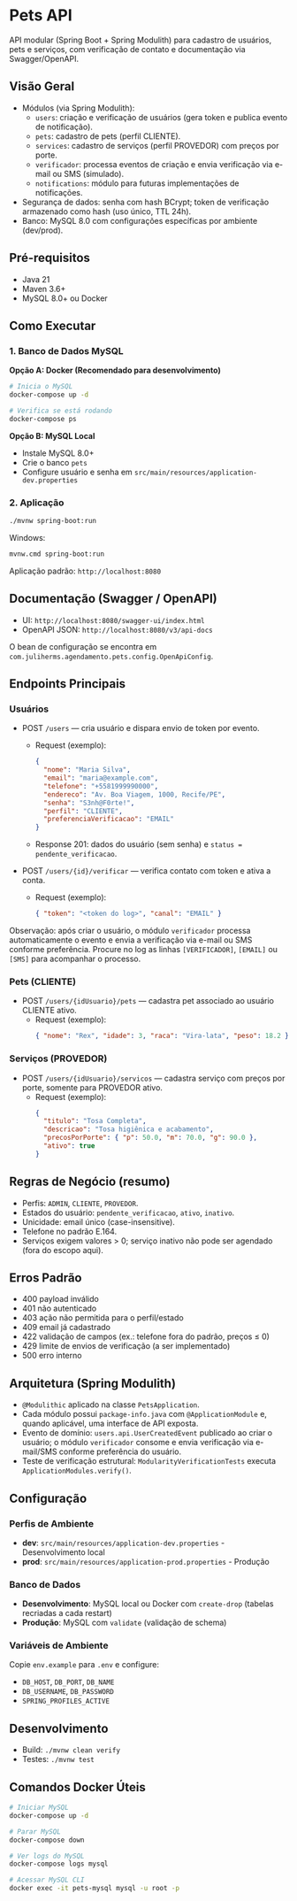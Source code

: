 # Pets API

API modular (Spring Boot + Spring Modulith) para cadastro de usuários, pets e serviços, com verificação de contato e documentação via Swagger/OpenAPI.

## Visão Geral
- Módulos (via Spring Modulith):
  - `users`: criação e verificação de usuários (gera token e publica evento de notificação).
  - `pets`: cadastro de pets (perfil CLIENTE).
  - `services`: cadastro de serviços (perfil PROVEDOR) com preços por porte.
  - `verificador`: processa eventos de criação e envia verificação via e-mail ou SMS (simulado).
  - `notifications`: módulo para futuras implementações de notificações.
- Segurança de dados: senha com hash BCrypt; token de verificação armazenado como hash (uso único, TTL 24h).
- Banco: MySQL 8.0 com configurações específicas por ambiente (dev/prod).

## Pré-requisitos
- Java 21
- Maven 3.6+
- MySQL 8.0+ ou Docker

## Como Executar

### 1. Banco de Dados MySQL

**Opção A: Docker (Recomendado para desenvolvimento)**
```bash
# Inicia o MySQL
docker-compose up -d

# Verifica se está rodando
docker-compose ps
```

**Opção B: MySQL Local**
- Instale MySQL 8.0+
- Crie o banco `pets`
- Configure usuário e senha em `src/main/resources/application-dev.properties`

### 2. Aplicação
```bash
./mvnw spring-boot:run
```
Windows:
```bash
mvnw.cmd spring-boot:run
```

Aplicação padrão: `http://localhost:8080`

## Documentação (Swagger / OpenAPI)
- UI: `http://localhost:8080/swagger-ui/index.html`
- OpenAPI JSON: `http://localhost:8080/v3/api-docs`

O bean de configuração se encontra em `com.juliherms.agendamento.pets.config.OpenApiConfig`.

## Endpoints Principais
### Usuários
- POST `/users` — cria usuário e dispara envio de token por evento.
  - Request (exemplo):
    ```json
    {
      "nome": "Maria Silva",
      "email": "maria@example.com",
      "telefone": "+5581999990000",
      "endereco": "Av. Boa Viagem, 1000, Recife/PE",
      "senha": "S3nh@F0rte!",
      "perfil": "CLIENTE",
      "preferenciaVerificacao": "EMAIL"
    }
    ```
  - Response 201: dados do usuário (sem senha) e `status = pendente_verificacao`.

- POST `/users/{id}/verificar` — verifica contato com token e ativa a conta.
  - Request (exemplo):
    ```json
    { "token": "<token do log>", "canal": "EMAIL" }
    ```

Observação: após criar o usuário, o módulo `verificador` processa automaticamente o evento e envia a verificação via e-mail ou SMS conforme preferência. Procure no log as linhas `[VERIFICADOR]`, `[EMAIL]` ou `[SMS]` para acompanhar o processo.

### Pets (CLIENTE)
- POST `/users/{idUsuario}/pets` — cadastra pet associado ao usuário CLIENTE ativo.
  - Request (exemplo):
    ```json
    { "nome": "Rex", "idade": 3, "raca": "Vira-lata", "peso": 18.2 }
    ```

### Serviços (PROVEDOR)
- POST `/users/{idUsuario}/servicos` — cadastra serviço com preços por porte, somente para PROVEDOR ativo.
  - Request (exemplo):
    ```json
    {
      "titulo": "Tosa Completa",
      "descricao": "Tosa higiênica e acabamento",
      "precosPorPorte": { "p": 50.0, "m": 70.0, "g": 90.0 },
      "ativo": true
    }
    ```

## Regras de Negócio (resumo)
- Perfis: `ADMIN`, `CLIENTE`, `PROVEDOR`.
- Estados do usuário: `pendente_verificacao`, `ativo`, `inativo`.
- Unicidade: email único (case-insensitive).
- Telefone no padrão E.164.
- Serviços exigem valores > 0; serviço inativo não pode ser agendado (fora do escopo aqui).

## Erros Padrão
- 400 payload inválido
- 401 não autenticado
- 403 ação não permitida para o perfil/estado
- 409 email já cadastrado
- 422 validação de campos (ex.: telefone fora do padrão, preços ≤ 0)
- 429 limite de envios de verificação (a ser implementado)
- 500 erro interno

## Arquitetura (Spring Modulith)
- `@Modulithic` aplicado na classe `PetsApplication`.
- Cada módulo possui `package-info.java` com `@ApplicationModule` e, quando aplicável, uma interface de API exposta.
- Evento de domínio: `users.api.UserCreatedEvent` publicado ao criar o usuário; o módulo `verificador` consome e envia verificação via e-mail/SMS conforme preferência do usuário.
- Teste de verificação estrutural: `ModularityVerificationTests` executa `ApplicationModules.verify()`.

## Configuração

### Perfis de Ambiente
- **dev**: `src/main/resources/application-dev.properties` - Desenvolvimento local
- **prod**: `src/main/resources/application-prod.properties` - Produção

### Banco de Dados
- **Desenvolvimento**: MySQL local ou Docker com `create-drop` (tabelas recriadas a cada restart)
- **Produção**: MySQL com `validate` (validação de schema)

### Variáveis de Ambiente
Copie `env.example` para `.env` e configure:
- `DB_HOST`, `DB_PORT`, `DB_NAME`
- `DB_USERNAME`, `DB_PASSWORD`
- `SPRING_PROFILES_ACTIVE`

## Desenvolvimento
- Build: `./mvnw clean verify`
- Testes: `./mvnw test`

## Comandos Docker Úteis
```bash
# Iniciar MySQL
docker-compose up -d

# Parar MySQL
docker-compose down

# Ver logs do MySQL
docker-compose logs mysql

# Acessar MySQL CLI
docker exec -it pets-mysql mysql -u root -p
```
